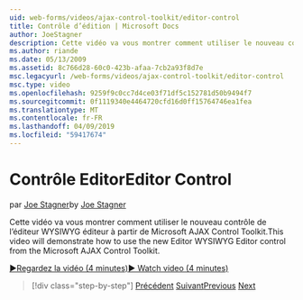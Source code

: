 ```yaml
---
uid: web-forms/videos/ajax-control-toolkit/editor-control
title: Contrôle d’édition | Microsoft Docs
author: JoeStagner
description: Cette vidéo va vous montrer comment utiliser le nouveau contrôle de l’éditeur WYSIWYG éditeur à partir de Microsoft AJAX Control Toolkit.
ms.author: riande
ms.date: 05/13/2009
ms.assetid: 8c766d28-60c0-423b-afaa-7cb2a93f8d7e
msc.legacyurl: /web-forms/videos/ajax-control-toolkit/editor-control
msc.type: video
ms.openlocfilehash: 9259f9c0cc7d4ce03f71df5c152781d50b9494f7
ms.sourcegitcommit: 0f1119340e4464720cfd16d0ff15764746ea1fea
ms.translationtype: MT
ms.contentlocale: fr-FR
ms.lasthandoff: 04/09/2019
ms.locfileid: "59417674"
---
```

# <a name="editor-control"></a><span data-ttu-id="edeef-103">Contrôle Editor</span><span class="sxs-lookup"><span data-stu-id="edeef-103">Editor Control</span></span>

<span data-ttu-id="edeef-104">par [Joe Stagner](https://github.com/JoeStagner)</span><span class="sxs-lookup"><span data-stu-id="edeef-104">by [Joe Stagner](https://github.com/JoeStagner)</span></span>

<span data-ttu-id="edeef-105">Cette vidéo va vous montrer comment utiliser le nouveau contrôle de l’éditeur WYSIWYG éditeur à partir de Microsoft AJAX Control Toolkit.</span><span class="sxs-lookup"><span data-stu-id="edeef-105">This video will demonstrate how to use the new Editor WYSIWYG Editor control from the Microsoft AJAX Control Toolkit.</span></span>

[<span data-ttu-id="edeef-106">&#9654;Regardez la vidéo (4 minutes)</span><span class="sxs-lookup"><span data-stu-id="edeef-106">&#9654; Watch video (4 minutes)</span></span>](https://channel9.msdn.com/Blogs/ASP-NET-Site-Videos/editor-control)

> [!div class="step-by-step"]
> <span data-ttu-id="edeef-107">[Précédent](combo-box.md)
> [Suivant](editor-control-custom.md)</span><span class="sxs-lookup"><span data-stu-id="edeef-107">[Previous](combo-box.md)
[Next](editor-control-custom.md)</span></span>
